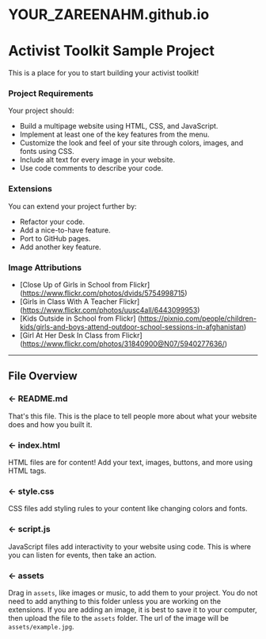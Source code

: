 # YOUR_ZAREENAHM.github.io
# Activist Toolkit Sample Project

This is a place for you to start building your activist toolkit!


### Project Requirements
Your project should:
- Build a multipage website using HTML, CSS, and JavaScript.
- Implement at least one of the key features from the menu. 
- Customize the look and feel of your site through colors, images, and fonts using CSS.
- Include alt text for every image in your website.
- Use code comments to describe your code.


### Extensions
You can extend your project further by:
- Refactor your code.
- Add a nice-to-have feature.
- Port to GitHub pages.
- Add another key feature.


### Image Attributions
- [Close Up of Girls in School from Flickr] (https://www.flickr.com/photos/dvids/5754998715)
- [Girls in Class With A Teacher Flickr] (https://www.flickr.com/photos/uusc4all/6443099953)
- [Kids Outside in School from Flickr] (https://pixnio.com/people/children-kids/girls-and-boys-attend-outdoor-school-sessions-in-afghanistan)
- [Girl At Her Desk In Class from Flickr] (https://www.flickr.com/photos/31840900@N07/5940277636/)
---

## File Overview

### ← README.md

That's this file. This is the place to tell people more about what your website does and how you built it. 

### ← index.html

HTML files are for content! Add your text, images, buttons, and more using HTML tags.

### ← style.css

CSS files add styling rules to your content like changing colors and fonts. 

### ← script.js

JavaScript files add interactivity to your website using code. This is where you can listen for events, then take an action.

### ← assets

Drag in `assets`, like images or music, to add them to your project. You do not need to add anything to this folder unless you are working on the extensions. If you are adding an image, it is best to save it to your computer, then upload the file to the `assets` folder. The url of the image will be `assets/example.jpg`.
